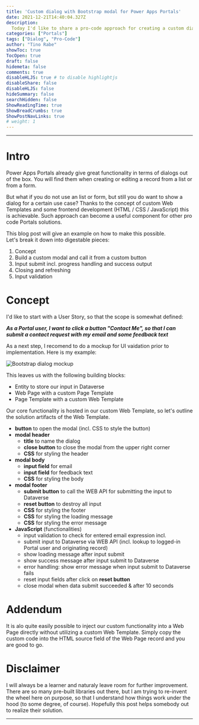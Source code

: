 ```yaml
---
title: 'Custom dialog with Bootstrap modal for Power Apps Portals'
date: 2021-12-21T14:40:04.327Z
description:
  Today I'd like to share a pro-code approach for creating a custom dialog leveraging Bootstrap modal for a Power Apps Portals web page.
categories: ["Portals"]
tags: ["Dialog", "Pro-Code"]
author: "Tino Rabe"
showToc: true
TocOpen: true
draft: false
hidemeta: false
comments: true
disableHLJS: true # to disable highlightjs
disableShare: false
disableHLJS: false
hideSummary: false
searchHidden: false
ShowReadingTime: true
ShowBreadCrumbs: true
ShowPostNavLinks: true
# weight: 1
---
```

*****
# Intro
Power Apps Portals already give great functionality in terms of dialogs out of the box. You will find them when creating or editing a record from a list or from a form.

But what if you do not use an list or form, but still you do want to show a dialog for a certain use case? Thanks to the concept of custom Web Templates and some frontend development (HTML / CSS / JavaScript) this is achievable. Such approach can become a useful component for other pro code Portals solutions.

This blog post will give an example on how to make this possible.  
Let's break it down into digestable pieces:

1. Concept
2. Build a custom modal and call it from a custom button
3. Input submit incl. progress handling and success output
4. Closing and refreshing
5. Input validation

# Concept
I'd like to start with a User Story, so that the scope is somewhat defined:  

***As a Portal user, I want to click a button "Contact Me", so that I can submit a contact request with my email and some feedback text***

As a next step, I recomend to do a mockup for UI vaidation prior to implementation. 
Here is my example:  

![Bootstrap dialog mockup](/img/dialogs_bootstrap_mockup.png)

This leaves us with the following building blocks:  
- Entity to store our input in Dataverse
- Web Page with a custom Page Template
- Page Template with a custom Web Template

Our core functionality is hosted in our custom Web Template, so let's outline the solution artifacts of the Web Template.
- **button** to open the modal (incl. CSS to style the button)
- **modal header**
  - **title** to name the dialog
  - **close button** to close the modal from the upper right corner
  - **CSS** for styling the header
- **modal body** 
  - **input field** for email
  - **input field** for feedback text
  - **CSS** for styling the body
- **modal footer**   
  - **submit button** to call the WEB API for submitting the input to Dataverse
  - **reset button** to destroy all input
  - **CSS** for styling the footer
  - **CSS** for styling the loading message
  - **CSS** for styling the error message
- **JavaScript** (functionalities)
  - input validation to check for entered email expression incl.
  - submit input to Dataverse via WEB API (incl. lookup to logged-in Portal user and originating record)
  - show loading message after input submit
  - show success message after input submit to Dataverse
  - error handling: show error message when input submit to Dataverse fails
  - reset input fields after click on **reset button**
  - close modal when data submit succeeded & after 10 seconds

# Addendum
It is alo quite easily possible to inject our custom functionality into a Web Page directly without utilizing a custom Web Template. Simply copy the custom code into the HTML source field of the Web Page record and you are good to go.

# Disclaimer 
I will always be a learner and naturaly leave room for further improvement. There are so many pre-built libraries out there, but I am trying to re-invent the wheel here on purpose, so that I understand how things work under the hood (to some degree, of course). Hopefully this post helps somebody out to realize their solution.
*****
